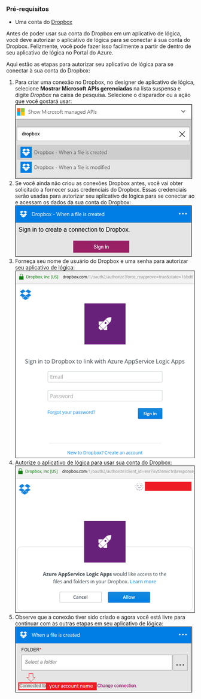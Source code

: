 ### <a name="prerequisites"></a>Pré-requisitos
- Uma conta do [Dropbox](https://www.Dropbox.com/) 

Antes de poder usar sua conta do Dropbox em um aplicativo de lógica, você deve autorizar o aplicativo de lógica para se conectar à sua conta do Dropbox. Felizmente, você pode fazer isso facilmente a partir de dentro de seu aplicativo de lógica no Portal do Azure. 

Aqui estão as etapas para autorizar seu aplicativo de lógica para se conectar à sua conta do Dropbox:

1. Para criar uma conexão no Dropbox, no designer de aplicativo de lógica, selecione **Mostrar Microsoft APIs gerenciadas** na lista suspensa e digite *Dropbox* na caixa de pesquisa. Selecione o disparador ou a ação que você gostará usar:  
  ![Dropbox etapa 1](./media/connectors-create-api-dropbox/dropbox-1.png)
2. Se você ainda não criou as conexões Dropbox antes, você vai obter solicitado a fornecer suas credenciais do Dropbox. Essas credenciais serão usadas para autorizar seu aplicativo de lógica para se conectar ao e acessam os dados da sua conta do Dropbox:  
  ![Dropbox etapa 2](./media/connectors-create-api-dropbox/dropbox-2.png)
3. Forneça seu nome de usuário do Dropbox e uma senha para autorizar seu aplicativo de lógica:  
  ![Etapa 3 do dropbox](./media/connectors-create-api-dropbox/dropbox-3.png)   
4. Autorize o aplicativo de lógica para usar sua conta do Dropbox:  
  ![Etapa 4 do dropbox](./media/connectors-create-api-dropbox/dropbox-4.png)
5. Observe que a conexão tiver sido criado e agora você está livre para continuar com as outras etapas em seu aplicativo de lógica:  
  ![Dropbox etapa 5](./media/connectors-create-api-dropbox/dropbox-5.png)   
